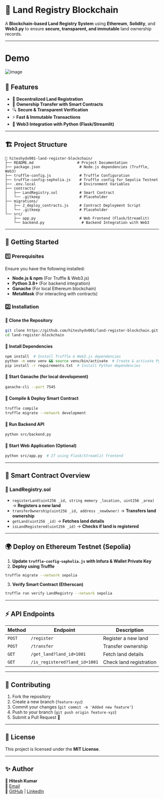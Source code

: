 # 🚀 Land Registry Blockchain

A **Blockchain-based Land Registry System** using **Ethereum**, **Solidity**, and **Web3.py** to ensure **secure, transparent, and immutable** land ownership records.

---
# Demo

![image](https://github.com/user-attachments/assets/00d9ec13-1184-4622-a325-2e82bebb6313)


## 📌 Features
- 🏡 **Decentralized Land Registration**
- 🔗 **Ownership Transfer with Smart Contracts**
- 🔍 **Secure & Transparent Verification**
- ⚡ **Fast & Immutable Transactions**
- 🎯 **Web3 Integration with Python (Flask/Streamlit)**

---

## 🏗 Project Structure
```
📂 hiteshydv001-land-register-blockchain/
├── README.md                    # Project Documentation
├── package.json                  # Node.js dependencies (Truffle, Web3)
├── truffle-config.js             # Truffle Configuration
├── truffle-config-sepholia.js    # Truffle config for Sepolia Testnet
├── .env.local                    # Environment Variables
├── contracts/                     
│   ├── LandRegistry.sol          # Smart Contract
│   └── .gitkeep                  # Placeholder
├── migrations/                    
│   ├── 2_deploy_contracts.js     # Contract Deployment Script
│   └── .gitkeep                  # Placeholder
└── src/                          
    ├── app.py                    # Web Frontend (Flask/Streamlit)
    └── backend.py                 # Backend Integration with Web3
```

---

## 🚀 Getting Started
### 1️⃣ Prerequisites
Ensure you have the following installed:
- **Node.js & npm** (For Truffle & Web3.js)
- **Python 3.8+** (For backend integration)
- **Ganache** (For local Ethereum blockchain)
- **MetaMask** (For interacting with contracts)

### 2️⃣ Installation
#### 🔹 Clone the Repository
```bash
git clone https://github.com/hiteshydv001/land-register-blockchain.git
cd land-register-blockchain
```
#### 🔹 Install Dependencies
```bash
npm install  # Install Truffle & Web3.js dependencies
python -m venv venv && source venv/bin/activate  # Create & activate Python virtual environment
pip install -r requirements.txt  # Install Python dependencies
```
#### 🔹 Start Ganache (for local development)
```bash
ganache-cli --port 7545
```
#### 🔹 Compile & Deploy Smart Contract
```bash
truffle compile
truffle migrate --network development
```
#### 🔹 Run Backend API
```bash
python src/backend.py
```
#### 🔹 Start Web Application (Optional)
```bash
python src/app.py  # If using Flask/Streamlit frontend
```

---

## 📜 Smart Contract Overview
### 🔹 LandRegistry.sol
- `registerLand(uint256 _id, string memory _location, uint256 _area)` → **Registers a new land**
- `transferOwnership(uint256 _id, address _newOwner)` → **Transfers land ownership**
- `getLand(uint256 _id)` → **Fetches land details**
- `isLandRegistered(uint256 _id)` → **Checks if land is registered**

---

## 🌍 Deploy on Ethereum Testnet (Sepolia)
1. **Update `truffle-config-sepholia.js` with Infura & Wallet Private Key**
2. **Deploy using Truffle**
```bash
truffle migrate --network sepolia
```
3. **Verify Smart Contract (Etherscan)**
```bash
truffle run verify LandRegistry --network sepolia
```

---

## ⚡ API Endpoints
| Method  | Endpoint                 | Description             |
|---------|--------------------------|-------------------------|
| `POST`  | `/register`              | Register a new land    |
| `POST`  | `/transfer`              | Transfer ownership     |
| `GET`   | `/get_land?land_id=1001` | Fetch land details     |
| `GET`   | `/is_registered?land_id=1001` | Check land registration |

---

## 🤝 Contributing
1. Fork the repository
2. Create a new branch (`feature-xyz`)
3. Commit your changes (`git commit -m 'Added new feature'`)
4. Push to your branch (`git push origin feature-xyz`)
5. Submit a Pull Request 🚀

---

## 📜 License
This project is licensed under the **MIT License**.

---

## ✨ Author
👤 **Hitesh Kumar**  
📧 [Email](mailto:hiteshofficial0001@gamil.com)  
🔗 [GitHub](https://github.com/Hiteshydv001) | [LinkedIn](https://www.linkedin.com/in/hitesh-kumar-aiml/)


